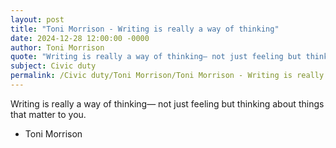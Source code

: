 ```yaml
---
layout: post
title: "Toni Morrison - Writing is really a way of thinking"
date: 2024-12-28 12:00:00 -0000
author: Toni Morrison
quote: "Writing is really a way of thinking— not just feeling but thinking about things that matter to you."
subject: Civic duty
permalink: /Civic duty/Toni Morrison/Toni Morrison - Writing is really a way of thinking
---
```


Writing is really a way of thinking— not just feeling but thinking about things that matter to you.

- Toni Morrison
